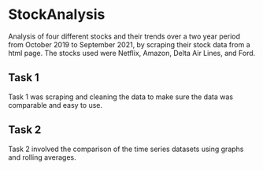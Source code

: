 # StockAnalysis
Analysis of four different stocks and their trends over a two year period from October 2019 to September 2021, by scraping their stock data from a html page. The stocks used were Netflix, Amazon, Delta Air Lines, and Ford.
## Task 1
Task 1 was scraping and cleaning the data to make sure the data was comparable and easy to use.
## Task 2
Task 2 involved the comparison of the time series datasets using graphs and rolling averages.
